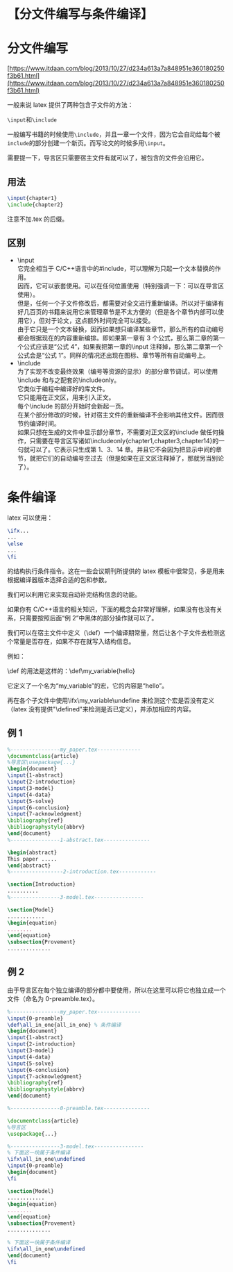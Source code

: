 # 【分文件编写与条件编译】

# 分文件编写

[https://www.itdaan.com/blog/2013/10/27/d234a613a7a848951e360180250f3b61.html](https://www.itdaan.com/blog/2013/10/27/d234a613a7a848951e360180250f3b61.html)

一般来说 latex 提供了两种包含子文件的方法：

`\input`和`\include`

一般编写书籍的时候使用`\include`，并且一章一个文件，因为它会自动给每个被`include`的部分创建一个新页。而写论文的时候多用`\input`。

需要提一下，导言区只需要宿主文件有就可以了，被包含的文件会沿用它。

## 用法

```latex
\input{chapter1}
\include{chapter2}
```

注意不加.tex 的后缀。

## 区别

- \input  
  它完全相当于 C/C++语言中的#include，可以理解为只起一个文本替换的作用。  
  因而，它可以嵌套使用。可以在任何位置使用（特别强调一下：可以在导言区使用）。  
  但是，任何一个子文件修改后，都需要对全文进行重新编译。所以对于编译有好几百页的书籍来说用它来管理章节是不太方便的（但是各个章节内部可以使用它），但对于论文，这点额外时间完全可以接受。  
  由于它只是一个文本替换，因而如果想只编译某些章节，那么所有的自动编号都会根据现在的内容重新编排。即如果第一章有 3 个公式，那么第二章的第一个公式应该是“公式 4”，如果我把第一章的\input 注释掉，那么第二章第一个公式会是“公式 1”。同样的情况还出现在图标、章节等所有自动编号上。
- \include  
  为了实现不改变最终效果（编号等资源的显示）的部分章节调试，可以使用\include 和与之配套的\includeonly。  
  它类似于编程中编译好的库文件。  
  它只能用在正文区，用来引入正文。  
  每个\include 的部分开始时会新起一页。  
  在某个部分修改的时候，针对宿主文件的重新编译不会影响其他文件。因而很节约编译时间。  
  如果只想在生成的文件中显示部分章节，不需要对正文区的\include 做任何操作，只需要在导言区写诸如\includeonly{chapter1,chapter3,chapter14}的一句就可以了。它表示只生成第 1、3、14 章。并且它不会因为把显示中间的章节，就把它们的自动编号空过去（但是如果在正文区注释掉了，那就另当别论了）。

# 条件编译

latex 可以使用：

```latex
\ifx...
...
\else
...
\fi
```

的结构执行条件指令。这在一些会议期刊所提供的 latex 模板中很常见，多是用来根据编译器版本选择合适的包和参数。

我们可以利用它来实现自动补完结构信息的功能。

如果你有 C/C++语言的相关知识，下面的概念会非常好理解，如果没有也没有关系，只需要按照后面“例 2”中黑体的部分操作就可以了。

我们可以在宿主文件中定义（\def）一个编译期常量，然后让各个子文件去检测这个常量是否存在，如果不存在就写入结构信息。

例如：

\def 的用法是这样的：\def\my_variable{hello}

它定义了一个名为“my_variable”的宏，它的内容是“hello”。

再在各个子文件中使用\ifx\my_variable\undefine 来检测这个宏是否没有定义（latex 没有提供"\defined"来检测是否已定义），并添加相应的内容。

## 例 1

```latex
%----------------my_paper.tex--------------
\documentclass{article}
%导言区\usepackage{...}
\begin{document}
\input{1-abstract}
\input{2-introduction}
\input{3-model}
\input{4-data}
\input{5-solve}
\input{6-conclusion}
\input{7-acknowledgment}
\bibliography{ref}
\bibliographystyle{abbrv}
\end{document}
%----------------1-abstract.tex---------------

\begin{abstract}
This paper .....
\end{abstract}
%-----------------2-introduction.tex------------

\section{Introduction}
..........
%----------------3-model.tex----------------

\section{Model}
............
\begin{equation}
........
\end{equation}
\subsection{Provement}
..............
```

## 例 2

由于导言区在每个独立编译的部分都中要使用，所以在这里可以将它也独立成一个文件（命名为 0-preamble.tex）。

```latex
%----------------my_paper.tex--------------
\input{0-preamble}
\def\all_in_one{all_in_one} % 条件编译
\begin{document}
\input{1-abstract}
\input{2-introduction}
\input{3-model}
\input{4-data}
\input{5-solve}
\input{6-conclusion}
\input{7-acknowledgment}
\bibliography{ref}
\bibliographystyle{abbrv}
\end{document}

%----------------0-preamble.tex---------------

\documentclass{article}
%导言区
\usepackage{...}

%----------------3-model.tex----------------
% 下面这一块属于条件编译
\ifx\all_in_one\undefined
\input{0-preamble}
\begin{document}
\fi

\section{Model}
............
\begin{equation}
........
\end{equation}
\subsection{Provement}
..............

% 下面这一块属于条件编译
\ifx\all_in_one\undefined
\end{document}
\fi
```
